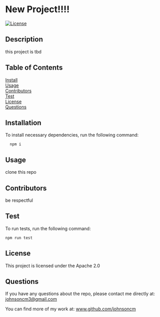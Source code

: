 # **New Project!!!!**


[![License](https://img.shields.io/badge/License-Apache%202.0-blue.svg)](https://opensource.org/licenses/Apache-2.0)
   
        
  ## Description  
  
  this project is tbd
  
  ## Table of Contents
    

  [Install](#Installation)<br>
  [Usage](#Usage)<br>
  [Contributors](#Contributors)<br>
  [Test](#Test)<br>
  [License](#License)<br>
  [Questions](#Questions)<br>
 
  
    
  ## Installation
  
  To install necessary dependencies, run the following command:
    
      npm i
    
  ## Usage
      
  clone this repo

  ## Contributors
        
  be respectful

  ## Test 
  
  To run tests, run the following command:
    
      
    npm run test
  
  ## License
  
  This project is licensed under the Apache 2.0
    

  ## Questions
  
  If you have any questions about the repo, please contact me directly at: johnsoncm3@gmail.com
  
  You can find more of my work at: www.github.com/johnsoncm
    
    
    